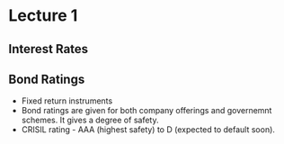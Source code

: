 # Lecture 1

## Interest Rates

## Bond Ratings
- Fixed return instruments
- Bond ratings are given for both company offerings and governemnt schemes. It gives a degree of safety.
- CRISIL rating - AAA (highest safety) to D (expected to default soon).
